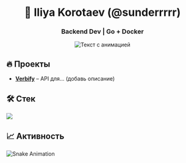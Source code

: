 <h1 align="center"> 🚀 Iliya Korotaev (@sunderrrrr) </h1>
<h3 align="center"> Backend Dev | Go + Docker </h3>

<p align="center">
  <img src="https://readme-typing-svg.demolab.com?font=Fira+Code&pause=1000&color=00F7A5&width=435&lines=Разрабатываю+на+Go;Люблю+чистый+код;Verbify+—+мой+пет%2Dпроект" alt="Текст с анимацией">
</p>

## 🔥 Проекты
- **[Verbify](https://github.com/sunderrrrr/verbify)** – API для... (добавь описание)

## 🛠️ Стек
<p align="left">
  <img src="https://skillicons.dev/icons?i=go,gin,docker,postgres,git" />
</p>

## 📈 Активность
![Snake Animation](https://github.com/sunderrrrr/sunderrrrr/blob/output/github-contribution-grid-snake-dark.svg)
